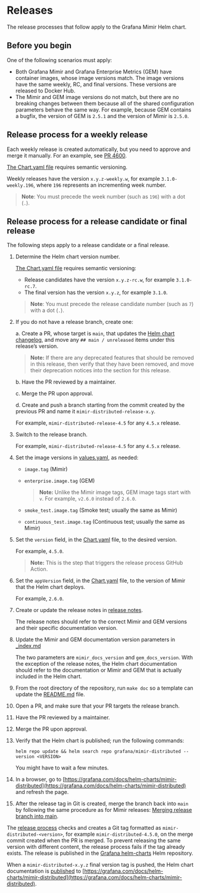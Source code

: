 # Releases

The release processes that follow apply to the Grafana Mimir Helm chart.

## Before you begin

One of the following scenarios must apply:

- Both Grafana Mimir and Grafana Enterprise Metrics (GEM) have container images, whose image versions match. The image versions have the same weekly, RC, and final versions. These versions are released to Docker Hub.
- The Mimir and GEM image versions do not match, but there are no breaking changes between them because all of the shared configuration parameters behave the same way. For example, because GEM contains a bugfix, the version of GEM is `2.5.1` and the version of Mimir is `2.5.0`.

## Release process for a weekly release

Each weekly release is created automatically, but you need to approve and merge it manually. For an example, see [PR 4600](https://github.com/grafana/mimir/pull/4600).

[The Chart.yaml file](https://helm.sh/docs/topics/charts/#the-chartyaml-file) requires semantic versioning.

Weekly releases have the version `x.y.z-weekly.w`, for example `3.1.0-weekly.196`, where `196` represents an incrementing week number.

> **Note**: You must precede the week number (such as `196`) with a dot (`.`).

## Release process for a release candidate or final release

The following steps apply to a release candidate or a final release.

1. Determine the Helm chart version number.

   [The Chart.yaml file](https://helm.sh/docs/topics/charts/#the-chartyaml-file) requires semantic versioning:

   - Release candidates have the version `x.y.z-rc.w`, for example `3.1.0-rc.7`.
   - The final version has the version `x.y.z`, for example `3.1.0`.

   > **Note**: You must precede the release candidate number (such as `7`) with a dot (`.`).

1. If you do not have a release branch, create one:

   a. Create a PR, whose target is `main`, that updates the [Helm chart changelog](https://github.com/grafana/mimir/blob/main/operations/helm/charts/mimir-distributed/CHANGELOG.md), and move any `## main / unreleased` items under this release’s version.

   > **Note:** If there are any deprecated features that should be removed in this release, then verify that they have been removed, and move their deprecation notices into the section for this release.

   b. Have the PR reviewed by a maintainer.

   c. Merge the PR upon approval.

   d. Create and push a branch starting from the commit created by the previous PR and name it `mimir-distributed-release-x.y`.

   For example, `mimir-distributed-release-4.5` for any `4.5.x` release.

1. Switch to the release branch.

   For example, `mimir-distributed-release-4.5` for any `4.5.x` release.

1. Set the image versions in [values.yaml](https://github.com/grafana/mimir/blob/main/operations/helm/charts/mimir-distributed/values.yaml), as needed:

   - `image.tag` (Mimir)
   - `enterprise.image.tag` (GEM)

     > **Note:** Unlike the Mimir image tags, GEM image tags start with `v`. For example, `v2.6.0` instead of `2.6.0`.

   - `smoke_test.image.tag` (Smoke test; usually the same as Mimir)
   - `continuous_test.image.tag` (Continuous test; usually the same as Mimir)

1. Set the `version` field, in the [Chart.yaml](https://github.com/grafana/mimir/blob/main/operations/helm/charts/mimir-distributed/Chart.yaml) file, to the desired version.

   For example, `4.5.0`.

   > **Note:** This is the step that triggers the release process GitHub Action.

1. Set the `appVersion` field, in the [Chart.yaml](https://github.com/grafana/mimir/blob/main/operations/helm/charts/mimir-distributed/Chart.yaml) file, to the version of Mimir that the Helm chart deploys.

   For example, `2.6.0`.

1. Create or update the release notes in [release notes](https://github.com/grafana/mimir/tree/mimir-distributed-release-4.2/docs/sources/helm-charts/mimir-distributed/release-notes).

   The release notes should refer to the correct Mimir and GEM versions and their specific documentation version.

1. Update the Mimir and GEM documentation version parameters in [_index.md](https://github.com/grafana/mimir/blob/main/docs/sources/helm-charts/mimir-distributed/_index.md)

   The two parameters are `mimir_docs_version` and `gem_docs_version`. With the exception of the release notes, the Helm chart documentation should refer to the documentation or Mimir and GEM that is actually included in the Helm chart.

1. From the root directory of the repository, run `make doc` so a template can update the [README.md](https://github.com/grafana/mimir/blob/main/operations/helm/charts/mimir-distributed/README.md) file.

1. Open a PR, and make sure that your PR targets the release branch.

1. Have the PR reviewed by a maintainer.

1. Merge the PR upon approval.

1. Verify that the Helm chart is published; run the following commands:

   `helm repo update && helm search repo grafana/mimir-distributed --version <VERSION>`

   You might have to wait a few minutes.

1. In a browser, go to [https://grafana.com/docs/helm-charts/mimir-distributed](https://grafana.com/docs/helm-charts/mimir-distributed) and refresh the page.

1. After the release tag in Git is created, merge the branch back into `main` by following the same procedure as for Mimir releases: [Merging release branch into main](https://github.com/grafana/mimir/blob/main/RELEASE.md#merging-release-branch-into-main).

The [release process](https://github.com/grafana/mimir/blob/main/.github/workflows/helm-release.yaml) checks and creates a Git tag formatted as `mimir-distributed-<version>`, for example `mimir-distributed-4.5.0`, on the merge commit created when the PR is merged. To prevent releasing the same version with different content, the release process fails if the tag already exists. The release is published in the [Grafana helm-charts](https://grafana.github.io/helm-charts/) Helm repository.

When a `mimir-distributed-x.y.z` final version tag is pushed, the Helm chart documentation is [published](https://github.com/grafana/mimir/blob/main/.github/workflows/publish-technical-documentation-release-helm-charts.yml) to [https://grafana.com/docs/helm-charts/mimir-distributed](https://grafana.com/docs/helm-charts/mimir-distributed).
